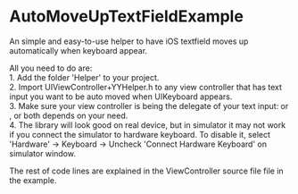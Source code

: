 # AutoMoveUpTextFieldExample
<p>
An simple and easy-to-use helper to have iOS textfield moves up automatically when keyboard appear.
<p/>
<p>
All you need to do are:
<br/>1. Add the folder 'Helper' to your project.
<br/>2. Import UIViewController+YYHelper.h to any view controller that has text input you want to be auto moved when UIKeyboard appears.
<br/>3. Make sure your view controller is being the delegate of your text input: <UITextFieldDelegate> or <UITextInputDelegate>, or both depends on your need.
<br/>4. The library will look good on real device, but in simulator it may not work if you connect the simulator to hardware keyboard. To disable it, select 'Hardware' -> Keyboard -> Uncheck 'Connect Hardware Keyboard' on simulator window.
</p>
<p>
The rest of code lines are explained in the ViewController source file file in the example.
</p>
